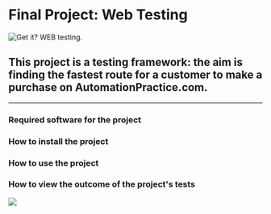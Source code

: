 # Final Project: Web Testing

![Get it? WEB testing.](https://media.giphy.com/media/DKHjPO4kwpybm/giphy.gif)

## This project is a testing framework: the aim is finding the fastest route for a customer to make a purchase on AutomationPractice.com.

----

### Required software for the project

### How to install the project

### How to use the project

### How to view the outcome of the project's tests

![](https://media.giphy.com/media/10391PrBqx2LAc/giphy.gif)
